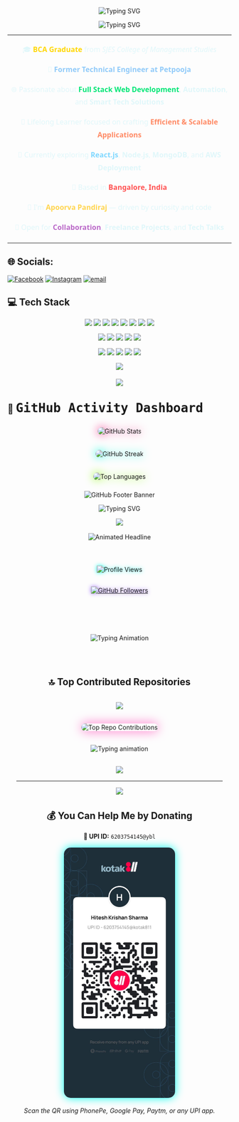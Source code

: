 <!-- 🎯 Animated Typing Heading -->
<p align="center">
  <img src="https://readme-typing-svg.herokuapp.com?font=Fira+Code&weight=700&size=26&pause=1000&color=00FEEF&center=true&vCenter=true&width=700&lines=👋+Hi%2C+I'm+Apoorva+Pandiraj;💻+Tech+Enthusiast+%7C+BCA+Graduate+%7C+Full+Stack+Developer;✨+Keep+Building+%7C+Keep+Improving!" alt="Typing SVG">
</p>

<p align="center">
  <img src="https://readme-typing-svg.herokuapp.com?font=Orbitron&weight=800&size=38&pause=1000&color=00FEEF&center=true&vCenter=true&width=900&lines=Apoorva+Pandiraj" alt="Typing SVG">
</p>





<!-- 🧠 Profile Summary -->
<table align="center" width="90%">
  <tr>
    <td align="center" style="font-size: 16px; font-family: 'Segoe UI', sans-serif; color: #e0f7fa; line-height: 1.8;">
      <p>🎓 <strong style="color:#FFD700;">BCA Graduate</strong> from <i>SJES College of Management Studies</i></p>
      <p>💼 <strong style="color:#90CAF9;">Former Technical Engineer at Petpooja</strong></p>
      <p>🌐 Passionate about <strong style="color:#00E676;">Full Stack Web Development</strong>, <strong>Automation</strong>, and <strong>Smart Tech Solutions</strong></p>
      <p>🧠 Lifelong Learner focused on crafting <strong style="color:#FF8A65;">Efficient & Scalable Applications</strong></p>
      <p>🌱 Currently exploring <strong style="color:#80D8FF;">React.js</strong>, <strong>Node.js</strong>, <strong>MongoDB</strong>, and <strong>AWS Deployment</strong></p>
      <p>📍 Based in <strong style="color:#FF5252;">Bangalore, India</strong></p>
      <p>👋 I'm <strong style="color:#FFD54F;">Apoorva Pandiraj</strong> — driven by curiosity and code</p>
      <p>🤝 Open for <strong style="color:#BA68C8;">Collaboration</strong>, <strong>Freelance Projects</strong>, and <strong>Tech Talks</strong></p>
    </td>
  </tr>
</table>




## 🌐 Socials:
[![Facebook](https://img.shields.io/badge/Facebook-%231877F2.svg?logo=Facebook&logoColor=white)](https://facebook.com/hiteshkrsharma) [![Instagram](https://img.shields.io/badge/Instagram-%23E4405F.svg?logo=Instagram&logoColor=white)](https://instagram.com/hiteshkrsharma) [![email](https://img.shields.io/badge/Email-D14836?logo=gmail&logoColor=white)](mailto:Hiteshkrishansharma@gmail.com) 



<!-- 💻 Tech Stack Starts Here -->
## 💻 Tech Stack

<p align="center">
  <img src="https://img.shields.io/badge/C-%2300599C?style=for-the-badge&logo=c&logoColor=white"/>
  <img src="https://img.shields.io/badge/C++-%2300599C?style=for-the-badge&logo=c%2B%2B&logoColor=white"/>
  <img src="https://img.shields.io/badge/Java-%23ED8B00?style=for-the-badge&logo=java&logoColor=white"/>
  <img src="https://img.shields.io/badge/Python-%233776AB?style=for-the-badge&logo=python&logoColor=yellow"/>
  <img src="https://img.shields.io/badge/JavaScript-%23F7DF1E?style=for-the-badge&logo=javascript&logoColor=black"/>
  <img src="https://img.shields.io/badge/HTML5-%23E34F26?style=for-the-badge&logo=html5&logoColor=white"/>
  <img src="https://img.shields.io/badge/CSS3-%231572B6?style=for-the-badge&logo=css3&logoColor=white"/>
  <img src="https://img.shields.io/badge/PHP-%23777BB4?style=for-the-badge&logo=php&logoColor=white"/>
</p>

<p align="center">
  <img src="https://img.shields.io/badge/React-%2320232a?style=for-the-badge&logo=react&logoColor=%2361DAFB"/>
  <img src="https://img.shields.io/badge/Node.js-%23339933?style=for-the-badge&logo=node.js&logoColor=white"/>
  <img src="https://img.shields.io/badge/Django-%23092E20?style=for-the-badge&logo=django&logoColor=white"/>
  <img src="https://img.shields.io/badge/.NET-%235C2D91?style=for-the-badge&logo=dotnet&logoColor=white"/>
  <img src="https://img.shields.io/badge/Angular-%23DD0031?style=for-the-badge&logo=angular&logoColor=white"/>
</p>

<p align="center">
  <img src="https://img.shields.io/badge/Docker-%230db7ed?style=for-the-badge&logo=docker&logoColor=white"/>
  <img src="https://img.shields.io/badge/Git-%23F05033?style=for-the-badge&logo=git&logoColor=white"/>
  <img src="https://img.shields.io/badge/GitHub-%23121011?style=for-the-badge&logo=github&logoColor=white"/>
  <img src="https://img.shields.io/badge/MySQL-%2300f?style=for-the-badge&logo=mysql&logoColor=white"/>
  <img src="https://img.shields.io/badge/MongoDB-%234ea94b?style=for-the-badge&logo=mongodb&logoColor=white"/>
</p>

 



<!-- Snake Game Repo View -->

<div align="center">
  <img src="https://readme-typing-svg.herokuapp.com?font=Fira+Code&size=24&duration=3000&pause=1000&color=0AFFEF&center=true&vCenter=true&width=700&height=45&lines=👨‍💻+while(true)+%7B+code();+%7D;💻+console.log('Hello+World!');🚀+BCA+Final+Year+Student;🔥+Hitesh+Krishan+Sharma+Coding+Life;🧠+Eat+Sleep+Code+Repeat" />
  <br><br>
  <img src="https://capsule-render.vercel.app/api?type=waving&color=0affef&height=100&section=footer&text=Hitesh's%20Dev%20World&fontSize=24&fontAlign=40&fontColor=ffffff" />
</div>


## 🚀 <span style="font-family:'Fira Code', monospace; font-size: 28px;">GitHub Activity Dashboard</span>

<div align="center">

  <!-- 🧮 GitHub Stats (Radical Theme + Glow) -->
  <img 
    src="https://github-readme-stats.vercel.app/api?username=hiteshkrsharma&show_icons=true&theme=radical&include_all_commits=true&count_private=true&hide_border=false" 
    alt="GitHub Stats" 
    style="margin: 10px; border-radius: 15px; filter: drop-shadow(0 0 10px #f72585);" />

  <!-- 🔥 GitHub Streak Stats -->
  <img 
    src="https://streak-stats.demolab.com?user=hiteshkrsharma&theme=matrix&hide_border=false&ring=00ffe0&fire=ff007f&currStreakLabel=00ffe0" 
    alt="GitHub Streak" 
    style="margin: 10px; border-radius: 15px; filter: drop-shadow(0 0 10px #00ffe0);" />

  <!-- 🎨 Language Usage Card -->
  <img 
    src="https://github-readme-stats.vercel.app/api/top-langs/?username=hiteshkrsharma&layout=compact&langs_count=8&theme=vision-friendly-dark&hide_border=false&card_width=450" 
    alt="Top Languages" 
    style="margin: 10px; border-radius: 15px; filter: drop-shadow(0 0 10px #89fc00);" />

<!-- 🚀 Modern Waving Footer Banner -->
<img 
  src="https://capsule-render.vercel.app/api?type=waving&color=4facfe,00f2fe,43e97b,38f9d7&height=110&section=footer&text=🚀%20Code%20Hard%20|%20Build%20Smart%20|%20Stay%20Awesome!%20✨&fontAlign=50&fontColor=ffffff&fontSize=24" 
  alt="GitHub Footer Banner" />





<!-- 🏆 Animated Heading -->
<p align="center">
  <img src="https://readme-typing-svg.demolab.com?font=Fira+Code&size=25&pause=1000&color=FA3C64&center=true&vCenter=true&width=600&lines=%F0%9F%8F%86%20GitHub%20Trophies;%F0%9F%94%A5%20Achievements%20Unleashed!;%E2%AD%90%20Keep%20Pushing%20Your%20Limits!" alt="Typing SVG">
</p>


<!-- 🏆 GitHub Trophies -->
<p align="center">
  <img src="https://github-profile-trophy.vercel.app/?username=hiteshkrsharma&theme=discord&no-frame=false&no-bg=false&margin-w=15&title=MultiLanguage,Commit,Stars,Followers,Repositories,PullRequest,Issues" />
</p>


<!-- 🌐 GitHub Network Stats - Headline Style Animation -->
<p align="center">
  <img src="https://readme-typing-svg.herokuapp.com?font=Fira+Code&weight=600&size=28&pause=1000&color=FF6EC7&center=true&vCenter=true&width=700&lines=🌐+GitHub+Network+Stats" alt="Animated Headline">
</p>



<div align="center" style="padding: 20px;">

  <!-- ✨ Profile Visitors Badge (Neon Glow Style) -->
  <img 
    src="https://komarev.com/ghpvc/?username=hiteshkrsharma&label=👁️+Visitors&color=0affef&style=for-the-badge" 
    alt="Profile Views" 
    style="margin: 8px; filter: drop-shadow(0 0 5px #0affef);" />

  <!-- 🙌 Followers Badge (Clickable, Glowing) -->
  <a href="https://github.com/hiteshkrsharma?tab=followers" target="_blank">
    <img 
      src="https://img.shields.io/badge/🙌%20Followers-Join%20The%20Journey-blueviolet?style=for-the-badge&logo=github" 
      alt="GitHub Followers"
      style="margin: 8px; filter: drop-shadow(0 0 5px #9F6EFF);" />
  </a>

  <br><br>

  <!-- 💻 Animated Typing Text (Motivational & Dev-centric) -->
  <img 
    src="https://readme-typing-svg.herokuapp.com?font=Fira+Code&size=24&pause=1000&color=00FEEF&width=700&center=true&vCenter=true&lines=🔥+Code.+Create.+Conquer.;💡+Keep+Learning%2C+Keep+Building.;🚀+Developer+By+Passion%2C+Problem+Solver+By+Choice.;🎯+Follow+For+More+Tech+Vibes!" 
    alt="Typing Animation" 
    style="margin-top: 20px;" />

  <br><br>

 



## 🔝 Top Contributed Repositories

<h2 align="center">
  <img src="https://img.shields.io/badge/-🔥%20My%20Top%20Repositories%20🔥-black?style=for-the-badge&logo=github&logoColor=white&color=FF6EC7">
</h2>

<div align="center">
  <img 
    src="https://github-contributor-stats.vercel.app/api?username=hiteshkrsharma&limit=5&theme=tokyonight&combine_all_yearly_contributions=true" 
    alt="Top Repo Contributions"
    style="border-radius: 12px; box-shadow: 0 0 25px #ff6ec7; margin-top: 10px;"
  />
  <br><br>

  <img 
    src="https://readme-typing-svg.herokuapp.com?font=Fira+Code&size=22&duration=4000&pause=1000&color=F72585&center=true&vCenter=true&width=600&height=40&lines=👨‍💻+Built+with+Passion+and+Persistence;🧠+Learning.+Coding.+Improving.;🚀+From+BCA+to+Beyond!"
    alt="Typing animation"
  />

  <br>

  <img src="https://capsule-render.vercel.app/api?type=rect&color=gradient&height=80&section=footer&text=🚀%20Consistency%20is%20the%20real%20Flex%20👨‍💻&fontColor=ffffff&fontSize=22&animation=twinkling" />
</div>

---
[![](https://visitcount.itsvg.in/api?id=hiteshkrsharma&icon=0&color=0)](https://visitcount.itsvg.in)

## 💰 You Can Help Me by Donating

<p align="center">
  <strong>📲 UPI ID:</strong> <code>6203754145@ybl</code>  
  <br><br>
  <img src="https://github.com/hiteshkrsharma/hiteshkrsharma/blob/main/upi_qr.jpg?raw=true" alt="UPI QR Code" width="250" style="border-radius: 15px; box-shadow: 0 0 20px #00ffee;" />
  <br><br>
  <em>Scan the QR using PhonePe, Google Pay, Paytm, or any UPI app.</em>
</p>



  
<!-- Proudly created with GPRM ( https://gprm.itsvg.in ) -->
